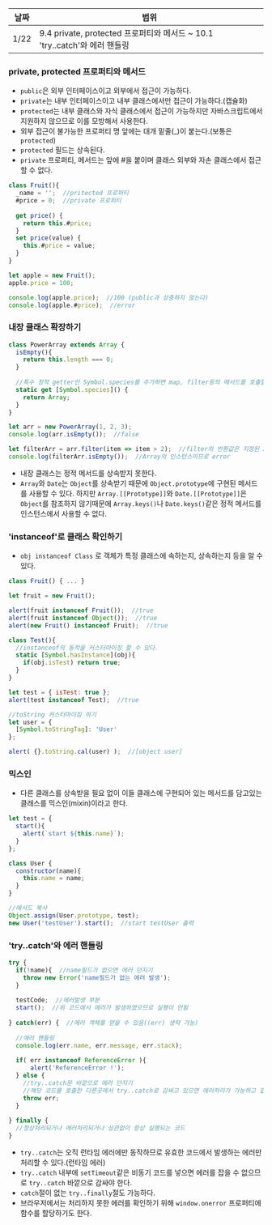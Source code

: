 날짜 | 범위
--- | ---
1/22 | 9.4 private, protected 프로퍼티와 메서드 ~ 10.1 'try..catch'와 에러 핸들링

### private, protected 프로퍼티와 메서드
- `public`은 외부 인터페이스이고 외부에서 접근이 가능하다.
- `private`는 내부 인터페이스이고 내부 클래스에서만 접근이 가능하다.(캡슐화)
- `protected`는 내부 클래스와 자식 클래스에서 접근이 가능하지만 자바스크립트에서 지원하지 않으므로 이를 모방해서 사용한다.
- 외부 접근이 불가능한 프로퍼티 명 앞에는 대개 밑줄(_)이 붙는다.(보통은 `protected`)
- `protected` 필드는 상속된다.
- `private` 프로퍼티, 메서드는 앞에 #을 붙이며 클래스 외부와 자손 클래스에서 접근할 수 없다.
```javascript
class Fruit(){
  _name = '';  //pritected 프로퍼티
  #price = 0;  //private 프로퍼티
  
  get price() {
    return this.#price;
  }
  set price(value) {
    this.#price = value;
  }
}

let apple = new Fruit();
apple.price = 100;

console.log(apple.price);  //100 (public과 상충하지 않는다)
console.log(apple.#price);  //error
```

### 내장 클래스 확장하기
```javascript
class PowerArray extends Array {
  isEmpty(){
    return this.length === 0;
  }
  
  //특수 정적 getter인 Symbol.species를 추가하면 map, filter등의 메서드를 호출할때 만들어지는 개체의 생성자를 지정할 수 있다.
  static get [Symbol.species]() {
    return Array;
  }
}

let arr = new PowerArray(1, 2, 3);
console.log(arr.isEmpty());  //false

let filterArr = arr.filter(item => item > 2);  //filter의 반환값은 지정된 Array
console.log(filterArr.isEmpty());  //Array의 인스턴스이므로 error
```

- 내장 클래스는 정적 메서드를 상속받지 못한다.
- `Array`와 `Date`는 `Object`를 상속받기 때문에 `Object.prototype`에 구현된 메서드를 사용할 수 있다. 하지만 `Array.[[Prototype]]`와 `Date.[[Prototype]]`은 `Object`를 참조하지 않기때문에 `Array.keys()`나 `Date.keys()`같은 정적 메서드를 인스턴스에서 사용할 수 없다.

### 'instanceof'로 클래스 확인하기
- `obj instanceof Class` 로 객체가 특정 클래스에 속하는지, 상속하는지 등을 알 수 있다.
```javascript
class Fruit() { ... }

let fruit = new Fruit();

alert(fruit instanceof Fruit());  //true
alert(fruit instanceof Object());  //true
alert(new Fruit() instanceof Fruit);  //true

class Test(){
  //instanceof의 동작을 커스터마이징 할 수 있다.
  static [Symbol.hasInstance](obj){
    if(obj.isTest) return true;
  }
}

let test = { isTest: true };
alert(test instanceof Test);  //true

//toString 커스터마이징 하기
let user = {
  [Symbol.toStringTag]: 'User'
};

alert( {}.toString.cal(user) );  //[object user]
```

### 믹스인
- 다른 클래스를 상속받을 필요 없이 이들 클래스에 구현되어 있는 메서드를 담고있는 클래스를 믹스인(mixin)이라고 한다.
```javascript
let test = {
  start(){
    alert(`start ${this.name}`);
  }
};

class User {
  constructor(name){
    this.name = name;
  }
}

//메서드 복사
Object.assign(User.prototype, test);
new User('testUser').start();  //start testUser 출력
```

### 'try..catch'와 에러 핸들링
```javascript
try {
  if(!name){  //name필드가 없으면 에러 던지기
    throw new Error('name필드가 없는 에러 발생');
  }
  
  testCode;  //에러발생 부분
  start();  //위 코드에서 에러가 발생하였으므로 실행이 안됨
  
} catch(err) {  //에러 객체를 얻을 수 있음((err) 생략 가능)
  
  //에러 핸들링
  console.log(err.name, err.message, err.stack);
  
  if( err instanceof ReferenceError ){
      alert('ReferenceError !');
  } else {
    //try..catch문 바깥으로 에러 던지기
    //해당 코드를 호출한 다른곳에서 try..catch로 감싸고 있으면 에러처리가 가능하고 없으면 스크립트가 중단됨
    throw err;  
  }
  
} finally {
  //정상처리되거나 에러처리되거나 상관없이 항상 실행되는 코드
}
```

- `try..catch`는 오직 런타임 에러에만 동작하므로 유효한 코드에서 발생하는 에러만 처리할 수 있다.(런타임 에러)
- `try..catch` 내부에 `setTimeout`같은 비동기 코드를 넣으면 에러를 잡을 수 없으므로 `try..catch` 바깥으로 감싸야 한다.
- `catch`절이 없는 `try..finally`절도 가능하다.
- 브라우저에서는 처리하지 못한 에러를 확인하기 위해 `window.onerror` 프로퍼티에 함수를 할당하기도 한다.
